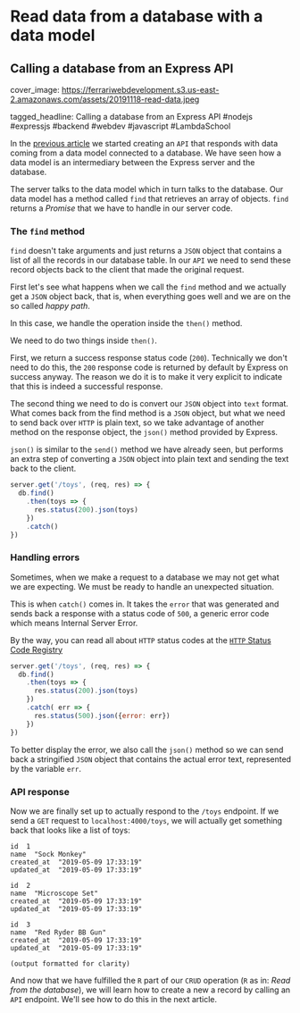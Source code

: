 # Read data from a database with a data model
## Calling a database from an Express API

cover_image: https://ferrariwebdevelopment.s3.us-east-2.amazonaws.com/assets/20191118-read-data.jpeg

tagged_headline: Calling a database from an Express API #nodejs #expressjs #backend #webdev #javascript #LambdaSchool



In the [previous article](https://cesare.substack.com/p/working-with-a-data-model) we started creating an `API` that responds with data coming from a data model connected to a database.
We have seen how a data model is an intermediary between the Express server and the database.

The server talks to the data model which in turn talks to the database.
Our data model has a method called `find` that retrieves an array of objects. `find` returns a *Promise* that we have to handle in our server code.

### The `find` method

`find` doesn't take arguments and just returns a `JSON` object that contains a list of all the records in our database table.
In our `API` we need to send these record objects back to the client that made the original request.

First let's see what happens when we call the `find` method and we actually get a `JSON` object back, that is, when everything goes well and we are on the so called *happy path*.

In this case, we handle the operation inside the `then()` method.

We need to do two things inside `then()`.

First, we return a success response status code (`200`).
Technically we don't need to do this, the `200` response code is returned by default by Express on success anyway. The reason we do it is to make it very explicit to indicate that this is indeed a successful response.

The second thing we need to do is convert our `JSON` object into `text` format.
What comes back from the find method is a `JSON` object, but what we need to send back over `HTTP` is plain text, so we take advantage of another method on the response object, the `json()` method provided by Express.

`json()` is similar to the `send()` method we have already seen, but performs an extra step of converting a `JSON` object into plain text and sending the text back to the client.

```js
server.get('/toys', (req, res) => {
  db.find()
    .then(toys => {
      res.status(200).json(toys)
    })
    .catch()
})
```

### Handling errors

Sometimes, when we make a request to a database we may not get what we are expecting. We must be ready to handle an unexpected situation.

This is when `catch()` comes in. It takes the `error` that was generated and sends back a response with a status code of `500`, a generic error code which means Internal Server Error.

By the way, you can read all about `HTTP` status codes at the [`HTTP` Status Code Registry](https://www.iana.org/assignments/http-status-codes/http-status-codes.xhtml)

```js
server.get('/toys', (req, res) => {
  db.find()
    .then(toys => {
      res.status(200).json(toys)
    })
    .catch( err => {
      res.status(500).json({error: err})
    })
})
```

To better display the error, we also call the `json()` method so we can send back a stringified `JSON` object that contains the actual error text, represented by the variable `err`.

### API response

Now we are finally set up to actually respond to the `/toys` endpoint.
If we send a `GET` request to `localhost:4000/toys`, we will actually get something back that looks like a list of toys:

```
id  1
name  "Sock Monkey"
created_at  "2019-05-09 17:33:19"
updated_at  "2019-05-09 17:33:19"

id  2
name  "Microscope Set"
created_at  "2019-05-09 17:33:19"
updated_at  "2019-05-09 17:33:19"

id  3
name  "Red Ryder BB Gun"
created_at  "2019-05-09 17:33:19"
updated_at  "2019-05-09 17:33:19"
 
(output formatted for clarity)
```

And now that we have fulfilled the `R` part of our `CRUD` operation (`R` as in: *Read from the database*), we will learn how to create a new a record by calling an `API` endpoint. We'll see how to do this in the next article.
